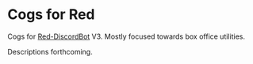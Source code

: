 # Cogs for Red

Cogs for [Red-DiscordBot](https://github.com/Cog-Creators/Red-DiscordBot) V3.
Mostly focused towards box office utilities.

Descriptions forthcoming.

